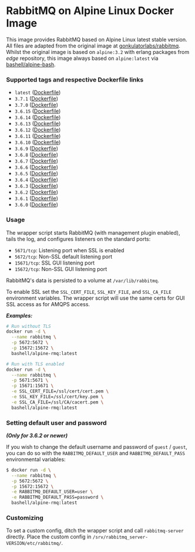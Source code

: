 # RabbitMQ on Alpine Linux Docker Image #

This image provides RabbitMQ based on Alpine Linux latest stable version. All files are adapted from the original image at [gonkulatorlabs/rabbitmq](https://hub.docker.com/r/gonkulatorlabs/rabbitmq/). Whilst the original image is based on `alpine:3.2` with erlang packages from *edge* repository, this image always based on `alpine:latest` via [bashell/alpine-bash](https://hub.docker.com/r/bashell/alpine-bash/).

### Supported tags and respective Dockerfile links ###

- `latest` ([Dockerfile](https://bitbucket.org/bashell-com/alpine-rmq/src/master/Dockerfile?fileviewer=file-view-default))
- `3.7.1` ([Dockerfile](https://bitbucket.org/bashell-com/alpine-rmq/src/3.7.1/Dockerfile?fileviewer=file-view-default))
- `3.7.0` ([Dockerfile](https://bitbucket.org/bashell-com/alpine-rmq/src/3.7.0/Dockerfile?fileviewer=file-view-default))
- `3.6.15` ([Dockerfile](https://bitbucket.org/bashell-com/alpine-rmq/src/3.6.15/Dockerfile?fileviewer=file-view-default))
- `3.6.14` ([Dockerfile](https://bitbucket.org/bashell-com/alpine-rmq/src/3.6.14/Dockerfile?fileviewer=file-view-default))
- `3.6.13` ([Dockerfile](https://bitbucket.org/bashell-com/alpine-rmq/src/3.6.13/Dockerfile?fileviewer=file-view-default))
- `3.6.12` ([Dockerfile](https://bitbucket.org/bashell-com/alpine-rmq/src/3.6.12/Dockerfile?fileviewer=file-view-default))
- `3.6.11` ([Dockerfile](https://bitbucket.org/bashell-com/alpine-rmq/src/3.6.11/Dockerfile?fileviewer=file-view-default))
- `3.6.10` ([Dockerfile](https://bitbucket.org/bashell-com/alpine-rmq/src/3.6.10/Dockerfile?fileviewer=file-view-default))
- `3.6.9` ([Dockerfile](https://bitbucket.org/bashell-com/alpine-rmq/src/3.6.9/Dockerfile?fileviewer=file-view-default))
- `3.6.8` ([Dockerfile](https://bitbucket.org/bashell-com/alpine-rmq/src/3.6.8/Dockerfile?fileviewer=file-view-default))
- `3.6.7` ([Dockerfile](https://bitbucket.org/bashell-com/alpine-rmq/src/3.6.7/Dockerfile?fileviewer=file-view-default))
- `3.6.6` ([Dockerfile](https://bitbucket.org/bashell-com/alpine-rmq/src/3.6.6/Dockerfile?fileviewer=file-view-default))
- `3.6.5` ([Dockerfile](https://bitbucket.org/bashell-com/alpine-rmq/src/3.6.5/Dockerfile?fileviewer=file-view-default))
- `3.6.4` ([Dockerfile](https://bitbucket.org/bashell-com/alpine-rmq/src/3.6.4/Dockerfile?fileviewer=file-view-default))
- `3.6.3` ([Dockerfile](https://bitbucket.org/bashell-com/alpine-rmq/src/3.6.3/Dockerfile?fileviewer=file-view-default))
- `3.6.2` ([Dockerfile](https://bitbucket.org/bashell-com/alpine-rmq/src/3.6.2/Dockerfile?fileviewer=file-view-default))
- `3.6.1` ([Dockerfile](https://bitbucket.org/bashell-com/alpine-rmq/src/3.6.1/Dockerfile?fileviewer=file-view-default))
- `3.6.0` ([Dockerfile](https://bitbucket.org/bashell-com/alpine-rmq/src/3.6.0/Dockerfile?fileviewer=file-view-default))

### Usage ###

The wrapper script starts RabbitMQ (with management plugin enabled), tails the log, and configures listeners on the standard ports:

- `5671/tcp`: Listening port when SSL is enabled
- `5672/tcp`: Non-SSL default listening port
- `15671/tcp`: SSL GUI listening port
- `15672/tcp`: Non-SSL GUI listening port

RabbitMQ's data is persisted to a volume at `/var/lib/rabbitmq`.

To enable SSL set the `SSL_CERT_FILE`, `SSL_KEY_FILE`, and `SSL_CA_FILE` environment variables.  The wrapper script will use the same certs for GUI SSL access as for AMQPS access.

***Examples:***

```bash
# Run without TLS
docker run -d \
  --name rabbitmq \
  -p 5672:5672 \
  -p 15672:15672 \
  bashell/alpine-rmq:latest
```

```bash
# Run with TLS enabled
docker run -d \
  --name rabbitmq \
  -p 5671:5671 \
  -p 15671:15671 \
  -e SSL_CERT_FILE=/ssl/cert/cert.pem \
  -e SSL_KEY_FILE=/ssl/cert/key.pem \
  -e SSL_CA_FILE=/ssl/CA/cacert.pem \
  bashell/alpine-rmq:latest
```

### Setting default user and password ###

***(Only for 3.6.2 or newer)***

If you wish to change the default username and password of `guest` / `guest`, you can do so with the `RABBITMQ_DEFAULT_USER` and `RABBITMQ_DEFAULT_PASS` environmental variables:

```bash
$ docker run -d \
  --name rabbitmq \
  -p 5672:5672 \
  -p 15672:15672 \
  -e RABBITMQ_DEFAULT_USER=user \
  -e RABBITMQ_DEFAULT_PASS=password \
  bashell/alpine-rmq:latest
```

### Customizing ###
To set a custom config, ditch the wrapper script and call `rabbitmq-server` directly.  Place the custom config in `/srv/rabbitmq_server-VERSION/etc/rabbitmq/`.
